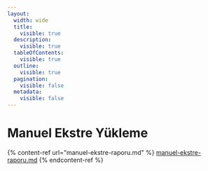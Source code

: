 ```yaml
---
layout:
  width: wide
  title:
    visible: true
  description:
    visible: true
  tableOfContents:
    visible: true
  outline:
    visible: true
  pagination:
    visible: false
  metadata:
    visible: false
---
```


# Manuel Ekstre Yükleme

{% content-ref url="manuel-ekstre-raporu.md" %}
[manuel-ekstre-raporu.md](manuel-ekstre-raporu.md)
{% endcontent-ref %}
